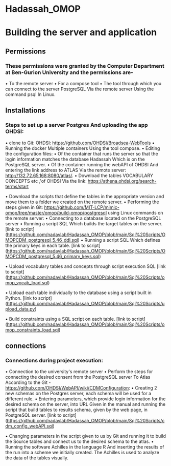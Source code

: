 # Hadassah_OMOP

# Building the server and application
 

## Permissions
### These permissions were granted by the Computer Department at Ben-Gurion University and the permissions are-
  •	To the remote server
  •	 For a compose tool
  •	The tool through which you can connect to the server PostgreSQL Via the remote server Using the command psql In Linux.

## Installations
### Steps to set up a server Postgres And uploading the app OHDSI:
•	clone to Git: OHDSI: https://github.com/OHDSI/Broadsea-WebTools 
•	Running the docker Multiple containers Using the tool compose.
•	Editing the configuration files:
  •	 Of the container that runs the server so that the login information matches the database Hadassah Which is on the PostgreSQL server.
  •	Of the container running the webAPI of OHDSI And entering the link address to ATLAS Via the remote server: http://132.72.65.168:8080/atlas/.
•	 Download the tables VOCABULARY CONCEPTS etc ,'of OHDSI Via the link: https://athena.ohdsi.org/search-terms/start

•	Download the scripts that define the tables in the appropriate version and move them to a folder we created on the remote server.
•	Performing the steps given in Git: https://github.com/MIT-LCP/mimic-omop/tree/master/omop/build-omop/postgresql using Linux commands on the remote server:
  •	Connecting to a database located on the PostgreSQL server 
  •	Running a script SQL Which builds the target tables on the server.
    [link to script] 
    (https://github.com/nadavlab/Hadassah_OMOP/blob/main/Sql%20Scripts/OMOPCDM_postgresql_5.46_ddl.sql)
  •	Running a script SQL Which defines the primary keys in each table.
    [link to script] 
    (https://github.com/nadavlab/Hadassah_OMOP/blob/main/Sql%20Scripts/OMOPCDM_postgresql_5.46_primary_keys.sql)

  •	Upload vocabulary tables and concepts  through script execution SQL
    [link to script] (https://github.com/nadavlab/Hadassah_OMOP/blob/main/Sql%20Scripts/omop_vocab_load.sql)

  •	Upload each table individually to the database using a script built in Python.
    [link to script] (https://github.com/nadavlab/Hadassah_OMOP/blob/main/Sql%20Scripts/upload_data.py)

  •	Build constraints using a SQL script on each table.
    [link to script] (https://github.com/nadavlab/Hadassah_OMOP/blob/main/Sql%20Scripts/omop_constraints_load.sql)

## connections
### Connections during project execution: 
•	Connection to the university's remote server
• Perform the steps for connecting the desired consent from the PostgreSQL server To Atlas According to the Git - https://github.com/OHDSI/WebAPI/wiki/CDMConfiguration:
  •	Creating 2 new schemas on the Postgres server, each schema will be used for a different rule. 
  •	Entering parameters, which provide login information for the desired schema on the server, into URL Given in the manual and running the script that build tables to     results schema, given by the web page, in PostgreSQL server.
    [link to script]
    (https://github.com/nadavlab/Hadassah_OMOP/blob/main/Sql%20Scripts/cdm_config_webAPI.sql)

  •	 Changing parameters in the script given to us by Git and running it to build the Source tables and connect us to the desired schema to the atlas.
  •	 Running the software Achilles in the language R And inserting the results of the run into a scheme we initially created. 
     The Achilles is used to analyze the data of the tables visually.
